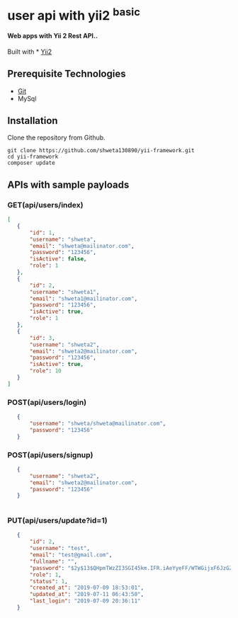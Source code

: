 # user api with yii2 <sup>basic</sup>

#### Web apps with Yii 2 Rest API.. 

Built with * [Yii2](http://www.yiiframework.com/) 

## Prerequisite Technologies

* [Git](https://git-scm.com/downloads)  
* MySql

## Installation

Clone the repository from Github.
```
git clone https://github.com/shweta130890/yii-framework.git
cd yii-framework
composer update 
```

## APIs with sample payloads
### GET(api/users/index) 
 ```json
[
    {
        "id": 1,
        "username": "shweta",
        "email": "shweta@mailinator.com",
        "password": "123456",
        "isActive": false,
        "role": 1
    },
    {
        "id": 2,
        "username": "shweta1",
        "email": "shweta1@mailinator.com",
        "password": "123456",
        "isActive": true,
        "role": 1
    },
    {
        "id": 3,
        "username": "shweta2",
        "email": "shweta2@mailinator.com",
        "password": "123456",
        "isActive": true,
        "role": 10
    }
]
```

### POST(api/users/login) 
 ```json
    { 
        "username": "shweta/shweta@mailinator.com", 
        "password": "123456" 
    } 
```

### POST(api/users/signup) 
 ```json
    { 
        "username": "shweta2",
        "email": "shweta2@mailinator.com",
        "password": "123456"
    } 
    
 ```
    
### PUT(api/users/update?id=1) 
 ```json
    { 
        "id": 2,
        "username": "test",
        "email": "test@gmail.com",
        "fullname": "",
        "password": "$2y$13$QHpmTWzZI3SGI45km.IFR.iAeYyeFF/WTWGijxF6JzGZxDN1CgDoa",
        "role": 1,
        "status": 1,
        "created_at": "2019-07-09 18:53:01",
        "updated_at": "2019-07-11 06:43:50",
        "last_login": "2019-07-09 20:36:11"
    }  
 ```
